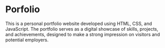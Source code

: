 # Porfolio
This is a personal portfolio website developed using HTML, CSS, and JavaScript. The portfolio serves as a digital showcase of skills, projects, and achievements, designed to make a strong impression on visitors and potential employers.
